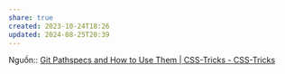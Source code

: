 ```yaml
---
share: true
created: 2023-10-24T18:26
updated: 2024-08-25T20:39
---
```

Nguồn:: [Git Pathspecs and How to Use Them | CSS-Tricks - CSS-Tricks](https://css-tricks.com/git-pathspecs-and-how-to-use-them/)
